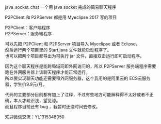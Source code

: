 java_socket_chat
一个用 java socket 完成的简易聊天程序</br>

P2PClient 和 P2PServer 都是用 Myeclipse 2017 写的项目</br>

P2PClient：客户端程序</br>
P2PServer：服务端程序</br>

可以先把 P2PClient 和 P2PServer 项目导入 Myeclipse 或者 Eclipse，</br>
然后运行两个项目里的 Start.java 文件就能启动程序了。</br>
也可以把两个项目都导出为可执行 jar 文件，直接双击运行即可启动程序。</br>

因为这个聊天程序是能跨局域网即外网访问的，所以 P2PServer 服务端程序需要跑在外网服务器上该聊天程序才能正常运行。</br>
所以要实现聊天功能还需要租外网服务器，这个我用的是阿里云的 ECS云服务器，学生价9.9元/月。</br>

代码的主要部分目前都有加上了注释，不过有些地方可能解释得不太好或者不正确，本人才疏识浅，望见谅。</br>
而且程序目前还有 bug ，我暂时还没时间去修改。</br>

欢迎微信交流：YL1315348050
